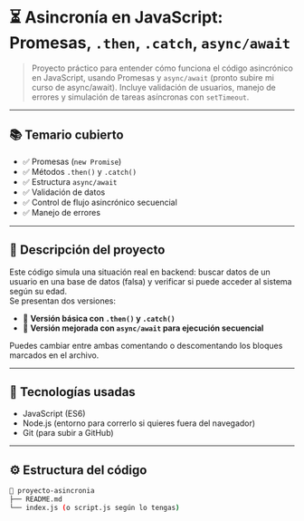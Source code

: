 # ⏳ Asincronía en JavaScript: Promesas, `.then`, `.catch`, `async/await`

> Proyecto práctico para entender cómo funciona el código asincrónico en JavaScript, usando Promesas y `async/await` (pronto subire mi curso de async/await).
> Incluye validación de usuarios, manejo de errores y simulación de tareas asíncronas con `setTimeout`.

---

## 📚 Temario cubierto

- ✅ Promesas (`new Promise`)
- ✅ Métodos `.then()` y `.catch()`
- ✅ Estructura `async/await`
- ✅ Validación de datos
- ✅ Control de flujo asincrónico secuencial
- ✅ Manejo de errores

---

## 🧠 Descripción del proyecto

Este código simula una situación real en backend: buscar datos de un usuario en una base de datos (falsa) y verificar si puede acceder al sistema según su edad.  
Se presentan dos versiones:
- 🧱 **Versión básica con `.then()` y `.catch()`**
- 🚀 **Versión mejorada con `async/await` para ejecución secuencial**

Puedes cambiar entre ambas comentando o descomentando los bloques marcados en el archivo.

---

## 🚀 Tecnologías usadas

- JavaScript (ES6)
- Node.js (entorno para correrlo si quieres fuera del navegador)
- Git (para subir a GitHub)

---

## ⚙️ Estructura del código

```bash
📁 proyecto-asincronia
├── README.md
└── index.js (o script.js según lo tengas)
